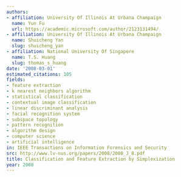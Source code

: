 ```yaml
---
authors:
- affiliation: University Of Illinois At Urbana Champaign
  name: Yun Fu
  url: https://academic.microsoft.com/author/2123131494/
- affiliation: University Of Illinois At Urbana Champaign
  name: Shuicheng Yan
  slug: shuicheng_yan
- affiliation: National University Of Singapore
  name: T.S. Huang
  slug: thomas_s_huang
date: '2008-03-01'
estimated_citations: 105
fields:
- feature extraction
- k nearest neighbors algorithm
- statistical classification
- contextual image classification
- linear discriminant analysis
- facial recognition system
- subspace topology
- pattern recognition
- algorithm design
- computer science
- artificial intelligence
in: IEEE Transactions on Information Forensics and Security
src: http://www.lv-nus.org/papers/2008/2008_J_8.pdf
title: Classification and Feature Extraction by Simplexization
year: 2008
---
```


